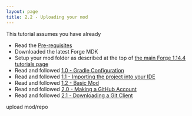 ```yaml
---
layout: page
title: 2.2 - Uploading your mod
---
```

This tutorial assumes you have already
- Read the [Pre-requisites](/tutorials/Pre-requisites)
- Downloaded the latest Forge MDK
- Setup your mod folder as described at the top of [the main Forge 1.14.4 tutorials page](/tutorials/1.14.4/forge/)
- Read and followed [1.0 - Gradle Configuration](../1.0-gradle-configuration/)
- Read and followed [1.1 - Importing the project into your IDE](../1.1-importing-project/)
- Read and followed [1.2 - Basic Mod](../1.2-basic-mod/)
- Read and followed [2.0 - Making a GitHub Account](../2.0-github-account/)
- Read and followed [2.1 - Downloading a Git Client](../2.1-download-git-client/)


upload mod/repo
